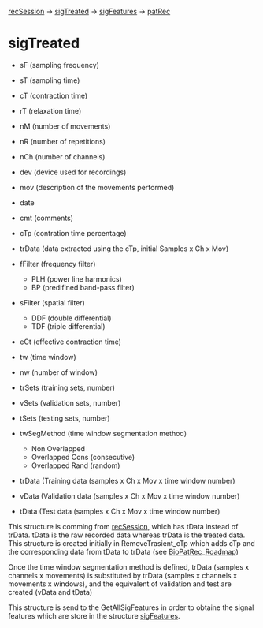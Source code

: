 [recSession](recSession.md) -> [sigTreated](sigTreated.md) -> [sigFeatures](sigFeatures.md) -> [patRec](patRec.md)

# sigTreated #
  * sF (sampling frequency)
  * sT (sampling time)
  * cT (contraction time)
  * rT (relaxation time)
  * nM (number of movements)
  * nR (number of repetitions)
  * nCh (number of channels)
  * dev (device used for recordings)
  * mov (description of the movements performed)
  * date
  * cmt (comments)
  * cTp (contration time percentage)
  * trData (data extracted using the cTp, initial Samples x Ch x Mov)

  * fFilter (frequency filter)
    * PLH (power line harmonics)
    * BP (predifined band-pass filter)
  * sFilter (spatial filter)
    * DDF (double differential)
    * TDF (triple differential)

  * eCt (effective contraction time)
  * tw (time window)
  * nw (number of window)
  * trSets (training sets, number)
  * vSets (validation sets, number)
  * tSets (testing sets, number)

  * twSegMethod (time window segmentation method)
    * Non Overlapped
    * Overlapped Cons (consecutive)
    * Overlapped Rand (random)

  * trData (Training data (samples x Ch x Mov x time window number)
  * vData (Validation data (samples x Ch x Mov x time window number)
  * tData (Test data (samples x Ch x Mov x time window number)


This structure is comming from [recSession](recSession.md), which has tData instead of trData. tData is the raw recorded data whereas trData is the treated data. This structure is created initially in RemoveTrasient\_cTp which adds cTp and the corresponding data from tData to trData (see [BioPatRec\_Roadmap](BioPatRec_Roadmap.md))

Once the time window segmentation method is defined, trData (samples x channels x movements) is substituted by trData (samples x channels x movements x windows), and the equivalent of validation and test are created (vData and tData)

This structure is send to the GetAllSigFeatures in order to obtaine the signal features which are store in the structure [sigFeatures](sigFeatures.md).